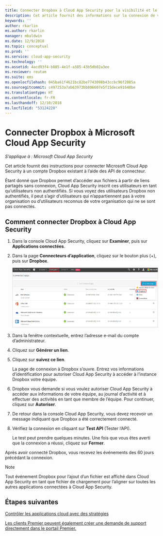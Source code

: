 ```yaml
---
title: Connecter Dropbox à Cloud App Security pour la visibilité et le contrôle d’utilisation | Microsoft Docs
description: Cet article fournit des informations sur la connexion de votre application Dropbox à Cloud App Security à l’aide du connecteur d’API.
keywords: ''
author: rkarlin
ms.author: rkarlin
manager: mbaldwin
ms.date: 12/9/2018
ms.topic: conceptual
ms.prod: ''
ms.service: cloud-app-security
ms.technology: ''
ms.assetid: 4acd93f4-b885-4e1f-a385-43b5db02a3ee
ms.reviewer: reutam
ms.suite: ems
ms.openlocfilehash: 045ba61f4621bc82be7743098b43ccbc96f2085a
ms.sourcegitcommit: c497253a7ab63973bb806607e5f15dece91640be
ms.translationtype: HT
ms.contentlocale: fr-FR
ms.lasthandoff: 12/10/2018
ms.locfileid: "53124228"
---
```

# <a name="connect-dropbox-to-microsoft-cloud-app-security"></a>Connecter Dropbox à Microsoft Cloud App Security

*S’applique à : Microsoft Cloud App Security*

Cet article fournit des instructions pour connecter Microsoft Cloud App Security à un compte Dropbox existant à l’aide des API de connecteur.  
 
 
Étant donné que Dropbox permet d’accéder aux fichiers à partir de liens partagés sans connexion, Cloud App Security inscrit ces utilisateurs en tant qu’utilisateurs non authentifiés. Si vous voyez des utilisateurs Dropbox non authentifiés, il peut s’agir d’utilisateurs qui n’appartiennent pas à votre organisation ou d’utilisateurs reconnus de votre organisation qui ne se sont pas connectés.

## <a name="how-to-connect-dropbox-to-cloud-app-security"></a>Comment connecter Dropbox à Cloud App Security  
  
1.  Dans la console Cloud App Security, cliquez sur **Examiner**, puis sur **Applications connectées**.  
  
2.  Dans la page **Connecteurs d’application**, cliquez sur le bouton plus (+), puis sur **Dropbox**.  
  
     ![connecter dropbox](./media/connect-dropbox.png "connecter dropbox")  
  
3.  Dans la fenêtre contextuelle, entrez l’adresse e-mail du compte d’administrateur.  
  
4.  Cliquez sur **Générer un lien**.  
  
5.  Cliquez sur **suivez ce lien**.  
  
     La page de connexion à Dropbox s’ouvre. Entrez vos informations d’identification pour autoriser Cloud App Security à accéder à l’instance Dropbox votre équipe.  
  
6.  Dropbox vous demande si vous voulez autoriser Cloud App Security à accéder aux informations de votre équipe, au journal d’activité et à effectuer des activités en tant que membre de l’équipe. Pour continuer, cliquez sur **Autoriser**.  
  
7.  De retour dans la console Cloud App Security, vous devez recevoir un message indiquant que Dropbox a été correctement connecté.  
  
8.  Vérifiez la connexion en cliquant sur **Test API** (Tester l’API).  
  
     Le test peut prendre quelques minutes. Une fois que vous êtes averti que la connexion a réussi, cliquez sur **Fermer**.  
  
Après avoir connecté Dropbox, vous recevez les événements des 60 jours précédant la connexion.

> [!NOTE] 
> Tout événement Dropbox pour l’ajout d’un fichier est affiché dans Cloud App Security en tant que fichier de chargement pour l’aligner sur toutes les autres applications connectées à Cloud App Security. 
 
## <a name="next-steps"></a>Étapes suivantes 
[Contrôler les applications cloud avec des stratégies](control-cloud-apps-with-policies.md)   

[Les clients Premier peuvent également créer une demande de support directement dans le portail Premier.](https://premier.microsoft.com/)  
  
  